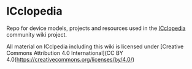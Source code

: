 ICclopedia
===

Repo for device models, projects and resources used in the [ICclopedia](https://icclopedia.org) community wiki project.

All material on ICclpedia including this wiki is licensed under [Creative Commons Attribution 4.0 International](CC BY 4.0(https://creativecommons.org/licenses/by/4.0/)


